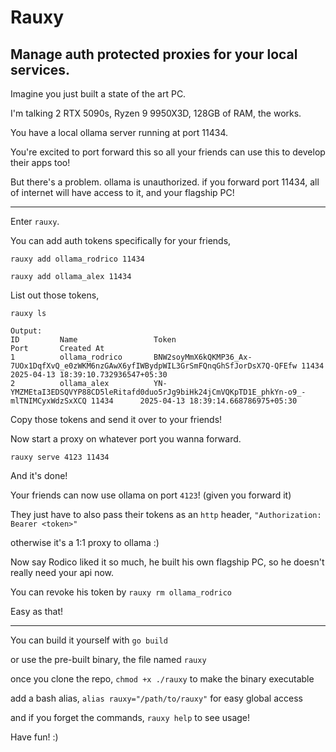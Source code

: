 # Rauxy

## Manage auth protected proxies for your local services.

Imagine you just built a state of the art PC.

I'm talking 2 RTX 5090s, Ryzen 9 9950X3D, 128GB of RAM, the works.

You have a local ollama server running at port 11434.

You're excited to port forward this so all your friends can use this to develop their apps too!

But there's a problem. ollama is unauthorized. if you forward port 11434, all of internet will have access to it, and your flagship PC!

---

Enter `rauxy`.

You can add auth tokens specifically for your friends,

`rauxy add ollama_rodrico 11434`

`rauxy add ollama_alex 11434`

List out those tokens,

`rauxy ls`

```
Output:
ID         Name                 Token                                    Port       Created At
1          ollama_rodrico       BNW2soyMmX6kQKMP36_Ax-7UOx1DqfXvQ_e0zWKM6nzGAwX6yfIWBydpWIL3GrSmFQnqGhSfJorDsX7Q-QFEfw 11434      2025-04-13 18:39:10.732936547+05:30
2          ollama_alex          YN-YMZMEtaI3EDSQVYP88CD5leRitafd0duo5rJg9biHk24jCmVQKpTD1E_phkYn-o9_-mlTNIMCyxWdzSxXCQ 11434      2025-04-13 18:39:14.668786975+05:30
```

Copy those tokens and send it over to your friends!

Now start a proxy on whatever port you wanna forward.

`rauxy serve 4123 11434`

And it's done!

Your friends can now use ollama on port `4123`! (given you forward it)

They just have to also pass their tokens as an `http` header, `"Authorization: Bearer <token>"`

otherwise it's a 1:1 proxy to ollama :)

Now say Rodico liked it so much, he built his own flagship PC, so he doesn't really need your api now.

You can revoke his token by `rauxy rm ollama_rodrico`

Easy as that!

---

You can build it yourself with `go build`

or use the pre-built binary, the file named `rauxy`

once you clone the repo, `chmod +x ./rauxy` to make the binary executable

add a bash alias, `alias rauxy="/path/to/rauxy"` for easy global access

and if you forget the commands, `rauxy help` to see usage!

Have fun! :)
